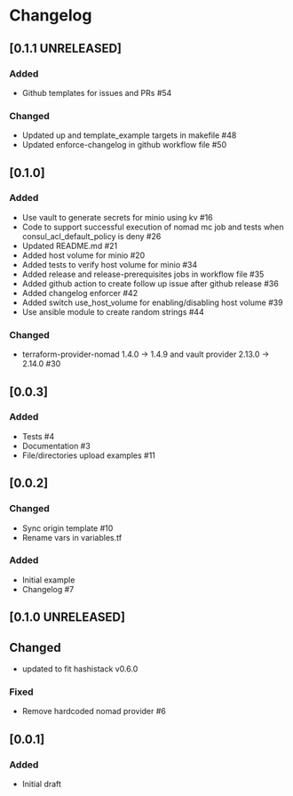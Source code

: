 # Changelog

## [0.1.1 UNRELEASED]

### Added

- Github templates for issues and PRs #54

### Changed
- Updated up and template_example targets in makefile #48
- Updated enforce-changelog in github workflow file #50

## [0.1.0]

### Added

- Use vault to generate secrets for minio using kv #16
- Code to support successful execution of nomad mc job and tests when consul_acl_default_policy is deny #26
- Updated README.md #21
- Added host volume for minio #20
- Added tests to verify host volume for minio #34
- Added release and release-prerequisites jobs in workflow file #35
- Added github action to create follow up issue after github release #36
- Added changelog enforcer #42
- Added switch use_host_volume for enabling/disabling host volume #39
- Use ansible module to create random strings #44

### Changed

- terraform-provider-nomad 1.4.0 -> 1.4.9 and vault provider 2.13.0 -> 2.14.0 #30

## [0.0.3]

### Added

- Tests #4
- Documentation #3
- File/directories upload examples #11

## [0.0.2]

### Changed

- Sync origin template #10
- Rename vars in variables.tf

### Added

- Initial example
- Changelog #7

## [0.1.0 UNRELEASED]

## Changed

- updated to fit hashistack v0.6.0

### Fixed

- Remove hardcoded nomad provider #6

## [0.0.1]

### Added

- Initial draft
